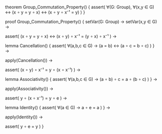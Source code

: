 theorem Group_Commutation_Property() {
  assert(
    ∀(G: Group), ∀(x,y ∈ G) ↔
    (x ∘ y = y ∘ x) ↔ (x ∘ y ∘ x⁻¹ = y)
  )
}

proof Group_Commutation_Property() {
  setVar(G: Group) →
  setVar(x,y ∈ G) →
  
  assert(
    (x ∘ y = y ∘ x) ↔ (x ∘ y) ∘ x⁻¹ = (y ∘ x) ∘ x⁻¹
  ) →

  lemma Cancellation() {
    assert(
      ∀(a,b,c ∈ G) →
      (a = b) ↔ (a ∘ c = b ∘ c)
    )
  } →

  apply(Cancellation()) →
  
  assert(
    (x ∘ y) ∘ x⁻¹ = y ∘ (x ∘ x⁻¹)
  ) →

  lemma Associativity() {
    assert(
      ∀(a,b,c ∈ G) →
      (a ∘ b) ∘ c = a ∘ (b ∘ c)
    )
  } →

  apply(Associativity()) →

  assert(
    y ∘ (x ∘ x⁻¹) = y ∘ e
  ) →

  lemma Identity() {
    assert(
      ∀(a ∈ G) →
      a ∘ e = a
    )
  } →

  apply(Identity()) →
  
  assert(
    y ∘ e = y
  )
}
